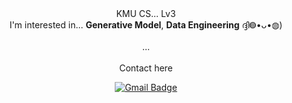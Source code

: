 <div align='center'>
  KMU CS... Lv3
</div>
<div align='center'>
  I'm interested in... <b>Generative Model</b>, <b>Data Engineering</b> ദ്ദി◍•ᴗ•◍)
</div>

<div align='center'>
  &nbsp;
</div>
<div align='center'>
  ...
</div>
<div align='center'>
  &nbsp;
</div>

<div align='center'>
  Contact here
</div>
<div align='center'>
  
  [![Gmail Badge](https://img.shields.io/badge/Gmail-d14836?style=flat&logo=Gmail&logoColor=white)](mailto:20203065@kookmin.ac.kr)
</div>
